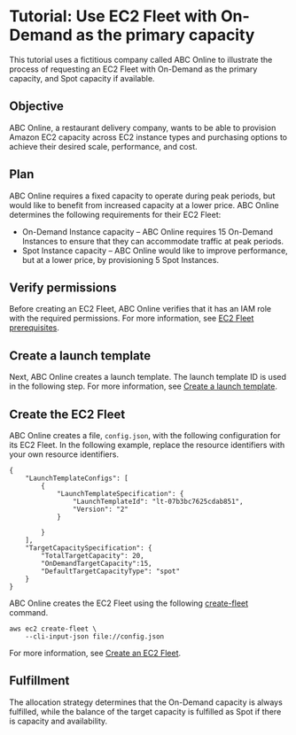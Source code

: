 # Tutorial: Use EC2 Fleet with On\-Demand as the primary capacity<a name="ec2-fleet-on-demand-walkthrough"></a>

This tutorial uses a fictitious company called ABC Online to illustrate the process of requesting an EC2 Fleet with On\-Demand as the primary capacity, and Spot capacity if available\.

## Objective<a name="ec2-fleet-on-demand-walkthrough-objective"></a>

ABC Online, a restaurant delivery company, wants to be able to provision Amazon EC2 capacity across EC2 instance types and purchasing options to achieve their desired scale, performance, and cost\.

## Plan<a name="ec2-fleet-on-demand-walkthrough-planning"></a>

ABC Online requires a fixed capacity to operate during peak periods, but would like to benefit from increased capacity at a lower price\. ABC Online determines the following requirements for their EC2 Fleet:
+ On\-Demand Instance capacity – ABC Online requires 15 On\-Demand Instances to ensure that they can accommodate traffic at peak periods\.
+ Spot Instance capacity – ABC Online would like to improve performance, but at a lower price, by provisioning 5 Spot Instances\.

## Verify permissions<a name="ec2-fleet-on-demand-walkthrough-permissions"></a>

Before creating an EC2 Fleet, ABC Online verifies that it has an IAM role with the required permissions\. For more information, see [EC2 Fleet prerequisites](manage-ec2-fleet.md#ec2-fleet-prerequisites)\.

## Create a launch template<a name="ec2-fleet-on-demand-walkthrough-create-launch-template"></a>

Next, ABC Online creates a launch template\. The launch template ID is used in the following step\. For more information, see [Create a launch template](create-launch-template.md)\.

## Create the EC2 Fleet<a name="ec2-fleet-on-demand-walkthrough-request"></a>

ABC Online creates a file, `config.json`, with the following configuration for its EC2 Fleet\. In the following example, replace the resource identifiers with your own resource identifiers\.

```
{
    "LaunchTemplateConfigs": [
        {
            "LaunchTemplateSpecification": {
                "LaunchTemplateId": "lt-07b3bc7625cdab851",
                "Version": "2"
            }

        }
    ],
    "TargetCapacitySpecification": {
        "TotalTargetCapacity": 20,
        "OnDemandTargetCapacity":15,
        "DefaultTargetCapacityType": "spot"
    }
}
```

ABC Online creates the EC2 Fleet using the following [create\-fleet](https://docs.aws.amazon.com/cli/latest/reference/ec2/create-fleet.html) command\.

```
aws ec2 create-fleet \
    --cli-input-json file://config.json
```

For more information, see [Create an EC2 Fleet](manage-ec2-fleet.md#create-ec2-fleet)\.

## Fulfillment<a name="ec2-fleet-on-demand-walkthrough-fulfillment"></a>

The allocation strategy determines that the On\-Demand capacity is always fulfilled, while the balance of the target capacity is fulfilled as Spot if there is capacity and availability\.